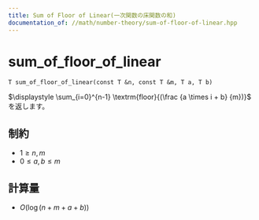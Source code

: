 ```yaml
---
title: Sum of Floor of Linear(一次関数の床関数の和)
documentation_of: //math/number-theory/sum-of-floor-of-linear.hpp
---
```


# sum_of_floor_of_linear

```
T sum_of_floor_of_linear(const T &n, const T &m, T a, T b)
```

$\displaystyle \sum_{i=0}^{n-1} \textrm{floor}{(\frac {a \times i + b} {m})}$ を返します。

## 制約

- $1 \ge n, m$
- $0 \leq a, b \leq m$ 

## 計算量

- $O(\log (n + m + a + b))$
